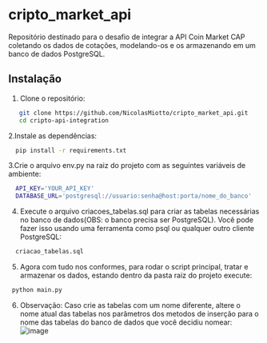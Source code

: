 # cripto_market_api
Repositório destinado para o desafio de integrar a API Coin Market CAP coletando os dados de cotações,
modelando-os e os armazenando em um banco de dados PostgreSQL.

## Instalação

1. Clone o repositório:

```sh
   git clone https://github.com/NicolasMiotto/cripto_market_api.git
   cd cripto-api-integration
```


2.Instale as dependências:

```sh
  pip install -r requirements.txt
```

3.Crie o arquivo env.py na raiz do projeto com as seguintes variáveis de ambiente:

```sh
  API_KEY='YOUR_API_KEY'
  DATABASE_URL='postgresql://usuario:senha@host:porta/nome_do_banco'
```

4. Execute o arquivo criacoes_tabelas.sql para criar as tabelas necessárias no banco de dados(OBS: o banco precisa ser PostgreSQL).
Você pode fazer isso usando uma ferramenta como psql ou qualquer outro cliente PostgreSQL:

```sh
  criacao_tabelas.sql
```

5. Agora com tudo nos conformes, para rodar o script principal, tratar e armazenar os dados, estando dentro da pasta raiz do projeto execute:

 ```sh
  python main.py
```

6. Observação: Caso crie as tabelas com um nome diferente, altere o nome atual das tabelas nos parâmetros dos metodos de inserção
para o nome das tabelas do banco de dados que você decidiu nomear:
![image](https://github.com/user-attachments/assets/c7f93ce1-d9fb-4614-8bef-3c188223ed3d)


